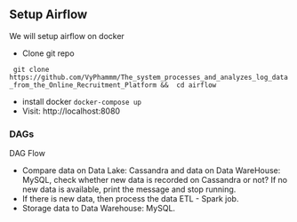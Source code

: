 ## Setup Airflow
 We will setup airflow on docker
- Clone git repo

``` git clone https://github.com/VyPhammm/The_system_processes_and_analyzes_log_data_from_the_Online_Recruitment_Platform &&  cd airflow``` 

- install docker
```docker-compose up```
- Visit: http://localhost:8080

### DAGs
DAG Flow 
- Compare data on Data Lake: Cassandra and data on Data WareHouse: MySQL, check whether new data is recorded on Cassandra or not? If no new data is available, print the message and stop running.
- If there is new data, then process the data ETL - Spark job.
- Storage data to Data Warehouse: MySQL.

